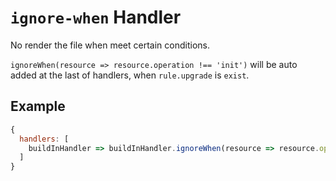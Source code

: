# `ignore-when` Handler

No render the file when meet certain conditions.

`ignoreWhen(resource => resource.operation !== 'init')` will be auto added at the last of handlers, when `rule.upgrade` is `exist`.

## Example

```javascript
{
  handlers: [
    buildInHandler => buildInHandler.ignoreWhen(resource => resource.operation !== 'init')
  ]
}
```
